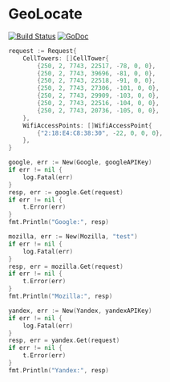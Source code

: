 # GeoLocate

[![Build Status](https://travis-ci.org/mdigger/geolocate.svg?branch=master)](https://travis-ci.org/mdigger/geolocate)
[![GoDoc](https://godoc.org/github.com/mdigger/geolocate?status.svg)](https://godoc.org/github.com/mdigger/geolocate)

```go
request := Request{
	CellTowers: []CellTower{
		{250, 2, 7743, 22517, -78, 0, 0},
		{250, 2, 7743, 39696, -81, 0, 0},
		{250, 2, 7743, 22518, -91, 0, 0},
		{250, 2, 7743, 27306, -101, 0, 0},
		{250, 2, 7743, 29909, -103, 0, 0},
		{250, 2, 7743, 22516, -104, 0, 0},
		{250, 2, 7743, 20736, -105, 0, 0},
	},
	WifiAccessPoints: []WifiAccessPoint{
		{"2:18:E4:C8:38:30", -22, 0, 0, 0},
	},
}

google, err := New(Google, googleAPIKey)
if err != nil {
	log.Fatal(err)
}
resp, err := google.Get(request)
if err != nil {
	t.Error(err)
}
fmt.Println("Google:", resp)

mozilla, err := New(Mozilla, "test")
if err != nil {
	log.Fatal(err)
}
resp, err = mozilla.Get(request)
if err != nil {
	t.Error(err)
}
fmt.Println("Mozilla:", resp)

yandex, err := New(Yandex, yandexAPIKey)
if err != nil {
	log.Fatal(err)
}
resp, err = yandex.Get(request)
if err != nil {
	t.Error(err)
}
fmt.Println("Yandex:", resp)
```